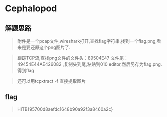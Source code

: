# Cephalopod

## 解题思路

> 附件是一个pcap文件,wireshark打开,查找flag字符串,找到一个flag.png,看来是要还原这个png图片了.

> 跟踪TCP流,查找png文件的文件头：89504E47 文件尾：49454E44AE426082
,复制头到尾,粘贴到010 editor,然后另存为flag.png.得到flag

> 还可以用tcpxtract -f 直接提取图片

## flag

> HITB{95700d8aefdc1648b90a92f3a8460a2c}
